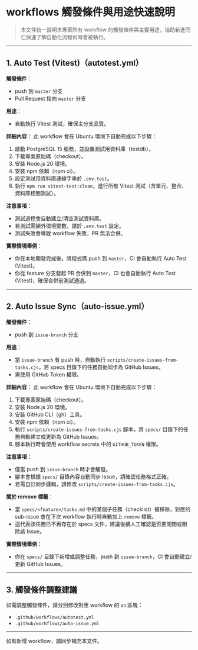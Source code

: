 
# workflows 觸發條件與用途快速說明

> 本文件統一說明本專案所有 workflow 的觸發條件與主要用途，協助新進同仁快速了解自動化流程何時會被執行。

---


## 1. Auto Test (Vitest)（autotest.yml）

**觸發條件**：
- push 到 `master` 分支
- Pull Request 指向 `master` 分支

**用途**：
- 自動執行 Vitest 測試，確保主分支品質。

**詳細內容**：
此 workflow 會在 Ubuntu 環境下自動完成以下步驟：
1. 啟動 PostgreSQL 15 服務，並設置測試用資料庫（testdb）。
2. 下載專案原始碼（checkout）。
3. 安裝 Node.js 20 環境。
4. 安裝 npm 依賴（npm ci）。
5. 設定測試用資料庫連線字串於 `.env.test`。
6. 執行 `npm run vitest-test:clean`，進行所有 Vitest 測試（含單元、整合、資料庫相關測試）。

**注意事項**：
- 測試過程會自動建立/清空測試資料庫。
- 若測試需額外環境變數，請於 `.env.test` 設定。
- 測試失敗會導致 workflow 失敗，PR 無法合併。

**實際情境舉例**：
- 你在本地開發完成後，將程式碼 push 到 `master`，CI 會自動執行 Auto Test (Vitest)。
- 你從 feature 分支發起 PR 合併到 `master`，CI 也會自動執行 Auto Test (Vitest)，確保合併前測試通過。

---


## 2. Auto Issue Sync（auto-issue.yml）

**觸發條件**：
- push 到 `issue-branch` 分支

**用途**：
- 當 `issue-branch` 有 push 時，自動執行 `scripts/create-issues-from-tasks.cjs`，將 specs 目錄下的任務自動同步為 GitHub Issues。
- 需使用 GitHub Token 權限。

**詳細內容**：
此 workflow 會在 Ubuntu 環境下自動完成以下步驟：
1. 下載專案原始碼（checkout）。
2. 安裝 Node.js 20 環境。
3. 安裝 GitHub CLI（gh）工具。
4. 安裝 npm 依賴（npm ci）。
5. 執行 `scripts/create-issues-from-tasks.cjs` 腳本，將 `specs/` 目錄下的任務自動建立或更新為 GitHub Issues。
6. 腳本執行時會使用 workflow secrets 中的 `GITHUB_TOKEN` 權限。

**注意事項**：
- 僅當 push 到 `issue-branch` 時才會觸發。
- 腳本會根據 `specs/` 目錄內容自動同步 Issue，請確認任務格式正確。
- 若需自訂同步邏輯，請修改 `scripts/create-issues-from-tasks.cjs`。

**關於 remove 標籤**：
- 當 `specs/<feature>/tasks.md` 中的某個子任務（checklist）被移除，對應的 sub-issue 會在下次 workflow 執行時自動加上 `remove` 標籤。
- 這代表該任務已不再存在於 specs 文件，建議後續人工確認是否要關閉或刪除該 Issue。

**實際情境舉例**：
- 你在 `specs/` 目錄下新增或調整任務，push 到 `issue-branch`，CI 會自動建立/更新 GitHub Issues。

---

## 3. 觸發條件調整建議

如需調整觸發條件，請分別修改對應 workflow 的 `on` 區塊：
- `.github/workflows/autotest.yml`
- `.github/workflows/auto-issue.yml`

---

如有新增 workflow，請同步補充本文件。
